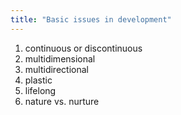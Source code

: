 ```yaml
---
title: "Basic issues in development"
---
```

1) continuous or discontinuous
2) multidimensional
3) multidirectional
4) plastic
5) lifelong
6) nature vs. nurture

